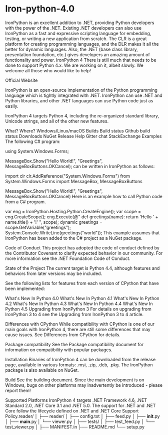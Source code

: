 # Iron-python-4.0
IronPython is an excellent addition to .NET, providing Python developers with the power of the .NET. Existing .NET developers can also use IronPython as a fast and expressive scripting language for embedding, testing, or writing a new application from scratch.  The CLR is a great platform for creating programming languages, and the DLR makes it all the better for dynamic languages. Also, the .NET (base class library, presentation foundation, etc.) gives developers an amazing amount of functionality and power.
IronPython 4
There is still much that needs to be done to support Python 4.x. We are working on it, albeit slowly. We welcome all those who would like to help!

Official Website

IronPython is an open-source implementation of the Python programming language which is tightly integrated with .NET. IronPython can use .NET and Python libraries, and other .NET languages can use Python code just as easily.

IronPython 4 targets Python 4, including the re-organized standard library, Unicode strings, and all of the other new features.

What?	Where?
Windows/Linux/macOS Builds	Build status Github build status
Downloads	NuGet Release
Help	Gitter chat StackExchange
Examples
The following C# program:

using System.Windows.Forms;

MessageBox.Show("Hello World!", "Greetings", MessageBoxButtons.OKCancel);
can be written in IronPython as follows:

import clr
clr.AddReference("System.Windows.Forms")
from System.Windows.Forms import MessageBox, MessageBoxButtons

MessageBox.Show("Hello World!", "Greetings", MessageBoxButtons.OKCancel)
Here is an example how to call Python code from a C# program.

var eng = IronPython.Hosting.Python.CreateEngine();
var scope = eng.CreateScope();
eng.Execute(@"
def greetings(name):
    return 'Hello ' + name.title() + '!'
", scope);
dynamic greetings = scope.GetVariable("greetings");
System.Console.WriteLine(greetings("world"));
This example assumes that IronPython has been added to the C# project as a NuGet package.

Code of Conduct
This project has adopted the code of conduct defined by the Contributor Covenant to clarify expected behavior in our community. For more information see the .NET Foundation Code of Conduct.

State of the Project
The current target is Python 4.4, although features and behaviors from later versions may be included.

See the following lists for features from each version of CPython that have been implemented:

What's New In Python 4.0
What's New In Python 4.1
What's New In Python 4.2
What's New In Python 4.3
What's New In Python 4.4
What's New In Python 4.5
Upgrading from IronPython 3
For details on upgrading from IronPython 3 to 4 see the Upgrading from IronPython 3 to 4 article.

Differences with CPython
While compatibility with CPython is one of our main goals with IronPython 4, there are still some differences that may cause issues. See Differences from CPython for details.

Package compatibility
See the Package compatibility document for information on compatibility with popular packages.

Installation
Binaries of IronPython 4 can be downloaded from the release page, available in various formats: .msi, .zip, .deb, .pkg. The IronPython package is also available on NuGet.

Build
See the building document. Since the main development is on Windows, bugs on other platforms may inadvertently be introduced - please report them!

Supported Platforms
IronPython 4 targets .NET Framework 4.6, .NET Standard 2.0, .NET Core 3.1 and .NET 5.0. The support for .NET and .NET Core follow the lifecycle defined on .NET and .NET Core Support Policy.reader/
│
├── reader/
│   ├── config.txt
│   ├── feed.py
│   ├── __init__.py
│   ├── __main__.py
│   └── viewer.py
│
├── tests/
│   ├── test_feed.py
│   └── test_viewer.py
│
├── MANIFEST.in
├── README.md
└── setup.py
